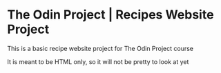 # The Odin Project | Recipes Website Project

This is a basic recipe website project for The Odin Project course

It is meant to be HTML only, so it will not be pretty to look at yet